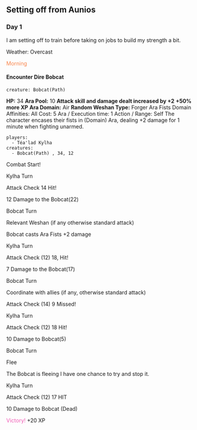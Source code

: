 ## Setting off from Aunios

### Day 1

I am setting off to train before taking on jobs to build my strength a bit.

Weather: Overcast

<span style="color:rgb(249, 132, 74)">Morning</span> 

#### Encounter Dire Bobcat

```statblock
creature: Bobcat(Path)
```

**HP:** 34
**Ara Pool:** 10
**Attack skill and damage dealt increased by +2**
**+50% more XP**
**Ara Domain:** Air
**Random Weshan Type:** Forger
Ara Fists
Domain Affinities: All
Cost: 5 Ara / Execution time: 1 Action / Range: Self
The character encases their fists in (Domain) Ara, dealing +2 damage for 
1 minute when fighting unarmed.

```encounter
players:
  - Téa'lad Kylha
creatures:
  - Bobcat(Path) , 34, 12
```


Combat Start!

Kylha Turn

Attack Check 14 Hit!

12 Damage to the Bobcat(22)

Bobcat Turn

Relevant Weshan (if any otherwise standard attack)

Bobcat casts Ara Fists +2 damage

Kylha Turn 

Attack Check (12) 18, Hit! 

7 Damage to the Bobcat(17)

Bobcat Turn

Coordinate with allies (if any, otherwise standard attack)

Attack Check (14) 9 Missed!

Kylha Turn

Attack Check (12) 18 Hit!

10 Damage to Bobcat(5)

Bobcat Turn

Flee

The Bobcat is fleeing I have one chance to try and stop it.

Kylha Turn 

Attack Check (12) 17 HIT

10 Damage to Bobcat (Dead)


<span style="color:rgb(241, 91, 181)">Victory!</span>
+20 XP


